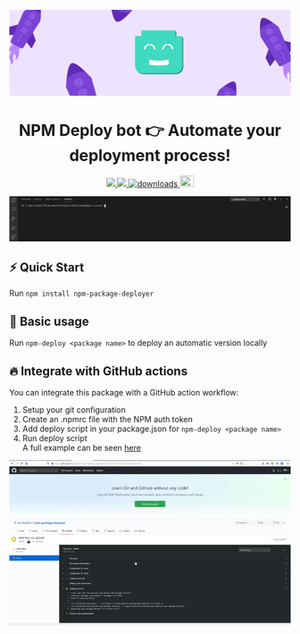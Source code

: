 <p align="center"><a href="https://github.com/danitseitlin/npm-package-deployer"><img src=".github/cover-photo.png" /></a></p>
<h1 align="center">NPM Deploy bot <g-emoji class="g-emoji" alias="point_right" fallback-src="https://github.githubassets.com/images/icons/emoji/unicode/1f449.png">👉</g-emoji> Automate your deployment process!</h1>
<p align="center">
  <a href="https://github.com/danitseitlin/npm-package-deployer/blob/master/LICENSE">
    <img src="https://img.shields.io/badge/license-BSD%203%20Clause-blue.svg" target="_blank" />
  </a>
  <a href="https://npmjs.org/package/npm-package-deployer">
    <img src="http://img.shields.io/npm/v/npm-package-deployer.svg?style=flat" target="_blank" />
  </a>
  <a href="https://npmjs.org/package/npm-package-deployer" style="width:25px;height:20px;">
    <img alt="downloads" src="https://img.shields.io/npm/dm/npm-package-deployer.svg?color=blue" target="_blank" />
  </a>
  <a href="https://dev.to/danitseitlin/simple-deploybot-npm-package-494f">
    <img src="https://cdn4.iconfinder.com/data/icons/logos-and-brands-1/512/84_Dev_logo_logos-512.png" width="25" height="20" target="_blank" />
  </a>
</p>

<p align="center"><img src='.github/cli.gif'/></p>

## :zap: Quick Start
Run `npm install npm-package-deployer`
## :clap: Basic usage
Run `npm-deploy <package name>` to deploy an automatic version locally

## :fire: Integrate with GitHub actions
You can integrate this package with a GitHub action workflow:
1. Setup your git configuration
2. Create an .npmrc file with the NPM auth token
3. Add deploy script in your package.json for `npm-deploy <package name>`
4. Run deploy script
<br>A full example can be seen [here](https://github.com/danitseitlin/dmock-server/blob/master/.github/workflows/auto-deployer.yml)

<p align="center"><img src='.github/deploybot.gif'/></p>